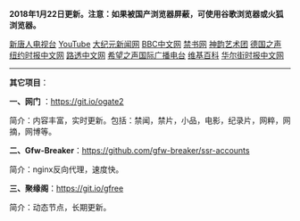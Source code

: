 **2018年1月22日更新。注意：如果被国产浏览器屏蔽，可使用谷歌浏览器或火狐浏览器。**

[新唐人电视台](http://159.89.135.7:8000) [YouTube](http://67.21.74.203:8700)  [大纪元新闻网](http://159.89.135.7:80) [BBC中文网](http://159.89.135.7:9100/zhongwen/simp) [禁书网](http://159.89.135.7:7100) [神韵艺术团](http://159.89.135.7:8000/xtr/gb/prog673.html) [德国之声](http://159.89.135.7:9200)  [纽约时报中文网](http://159.89.135.7:9400) [路透中文网](http://159.89.135.7:9500) [希望之声国际广播电台](http://159.89.135.7:8200) [维基百科](http://159.89.135.7:8100) [华尔街时报中文网](http://159.89.135.7:9300)

***

**其它项目**：

**一、网门** ：https://git.io/ogate2

简介：内容丰富，实时更新。包括：禁闻，禁片，小品，电影，纪录片，网粹，网摘，网博等。


**二、Gfw-Breaker**：https://github.com/gfw-breaker/ssr-accounts

简介：nginx反向代理，速度快。

**三、聚缘阁**：https://git.io/gfree

简介：动态节点，长期更新。